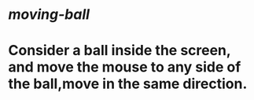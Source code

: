 # *moving-ball*
# Consider a ball inside the screen, and move the mouse to any side of the ball,move in the same direction.


